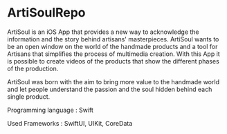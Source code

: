# ArtiSoulRepo


ArtiSoul is an iOS App that provides a new way to acknowledge the information and the story behind artisans' masterpieces. ArtiSoul wants to be an open window on the world of the handmade products and a tool for Artisans that simplifies the process of multimedia creation. With this App it is possible to create videos of the products that show the different phases of the production. 

ArtiSoul was born with the aim to bring more value to the handmade world and let people understand the passion and the soul hidden behind each single product.

Programming language : Swift

Used Frameworks : SwiftUI, UIKit, CoreData

